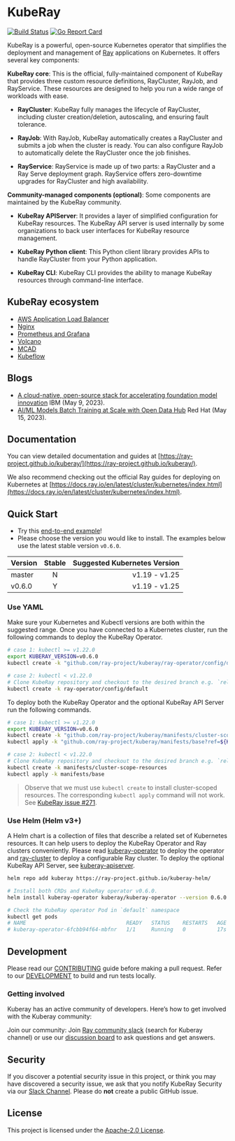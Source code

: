 # KubeRay

[![Build Status](https://github.com/ray-project/kuberay/workflows/Go-build-and-test/badge.svg)](https://github.com/ray-project/kuberay/actions)
[![Go Report Card](https://goreportcard.com/badge/github.com/ray-project/kuberay)](https://goreportcard.com/report/github.com/ray-project/kuberay)

KubeRay is a powerful, open-source Kubernetes operator that simplifies the deployment and management of [Ray](https://github.com/ray-project/ray) applications on Kubernetes. It offers several key components:

**KubeRay core**: This is the official, fully-maintained component of KubeRay that provides three custom resource definitions, RayCluster, RayJob, and RayService. These resources are designed to help you run a wide range of workloads with ease.

* **RayCluster**: KubeRay fully manages the lifecycle of RayCluster, including cluster creation/deletion, autoscaling, and ensuring fault tolerance.

* **RayJob**: With RayJob, KubeRay automatically creates a RayCluster and submits a job when the cluster is ready. You can also configure RayJob to automatically delete the RayCluster once the job finishes.

* **RayService**: RayService is made up of two parts: a RayCluster and a Ray Serve deployment graph. RayService offers zero-downtime upgrades for RayCluster and high availability.

**Community-managed components (optional)**: Some components are maintained by the KubeRay community.

* **KubeRay APIServer**: It provides a layer of simplified configuration for KubeRay resources. The KubeRay API server is used internally
by some organizations to back user interfaces for KubeRay resource management.

* **KubeRay Python client**: This Python client library provides APIs to handle RayCluster from your Python application.

* **KubeRay CLI**: KubeRay CLI provides the ability to manage KubeRay resources through command-line interface.

## KubeRay ecosystem

* [AWS Application Load Balancer](docs/guidance/ingress.md)
* [Nginx](docs/guidance/ingress.md)
* [Prometheus and Grafana](docs/guidance/prometheus-grafana.md)
* [Volcano](docs/guidance/volcano-integration.md)
* [MCAD](docs/guidance/kuberay-with-MCAD.md)
* [Kubeflow](docs/guidance/kubeflow-integration.md)

## Blogs

* [A cloud-native, open-source stack for accelerating foundation model innovation](https://research.ibm.com/blog/openshift-foundation-model-stack) IBM (May 9, 2023).
* [AI/ML Models Batch Training at Scale with Open Data Hub](https://cloud.redhat.com/blog/ai/ml-models-batch-training-at-scale-with-open-data-hub) Red Hat (May 15, 2023).

## Documentation

You can view detailed documentation and guides at [https://ray-project.github.io/kuberay/](https://ray-project.github.io/kuberay/).

We also recommend checking out the official Ray guides for deploying on Kubernetes at [https://docs.ray.io/en/latest/cluster/kubernetes/index.html](https://docs.ray.io/en/latest/cluster/kubernetes/index.html).

## Quick Start

* Try this [end-to-end example](helm-chart/ray-cluster/README.md)!
* Please choose the version you would like to install. The examples below use the latest stable version `v0.6.0`.

| Version  |  Stable |  Suggested Kubernetes Version |
|----------|:-------:|------------------------------:|
|  master  |    N    | v1.19 - v1.25 |
|  v0.6.0  |    Y    | v1.19 - v1.25 |

### Use YAML

Make sure your Kubernetes and Kubectl versions are both within the suggested range.
Once you have connected to a Kubernetes cluster, run the following commands to deploy the KubeRay Operator.

```sh
# case 1: kubectl >= v1.22.0
export KUBERAY_VERSION=v0.6.0
kubectl create -k "github.com/ray-project/kuberay/ray-operator/config/default?ref=${KUBERAY_VERSION}&timeout=90s"

# case 2: kubectl < v1.22.0
# Clone KubeRay repository and checkout to the desired branch e.g. `release-0.6`.
kubectl create -k ray-operator/config/default
```

To deploy both the KubeRay Operator and the optional KubeRay API Server run the following commands.

```sh
# case 1: kubectl >= v1.22.0
export KUBERAY_VERSION=v0.6.0
kubectl create -k "github.com/ray-project/kuberay/manifests/cluster-scope-resources?ref=${KUBERAY_VERSION}&timeout=90s"
kubectl apply -k "github.com/ray-project/kuberay/manifests/base?ref=${KUBERAY_VERSION}&timeout=90s"

# case 2: kubectl < v1.22.0
# Clone KubeRay repository and checkout to the desired branch e.g. `release-0.4`.
kubectl create -k manifests/cluster-scope-resources
kubectl apply -k manifests/base
```

> Observe that we must use `kubectl create` to install cluster-scoped resources. The corresponding `kubectl apply` command will not work. See [KubeRay issue #271](https://github.com/ray-project/kuberay/issues/271).

### Use Helm (Helm v3+)

A Helm chart is a collection of files that describe a related set of Kubernetes resources.
It can help users to deploy the KubeRay Operator and Ray clusters conveniently.
Please read [kuberay-operator](helm-chart/kuberay-operator/README.md) to deploy the operator and [ray-cluster](helm-chart/ray-cluster/README.md) to deploy a configurable Ray cluster. To deploy the optional KubeRay API Server, see [kuberay-apiserver](helm-chart/kuberay-apiserver/README.md).

```sh
helm repo add kuberay https://ray-project.github.io/kuberay-helm/

# Install both CRDs and KubeRay operator v0.6.0.
helm install kuberay-operator kuberay/kuberay-operator --version 0.6.0

# Check the KubeRay operator Pod in `default` namespace
kubectl get pods
# NAME                                READY   STATUS    RESTARTS   AGE
# kuberay-operator-6fcbb94f64-mbfnr   1/1     Running   0          17s
```

## Development

Please read our [CONTRIBUTING](CONTRIBUTING.md) guide before making a pull request. Refer to our [DEVELOPMENT](./ray-operator/DEVELOPMENT.md) to build and run tests locally.

### Getting involved
Kuberay has an active community of developers. Here’s how to get involved with the Kuberay community:

Join our community: Join [Ray community slack](https://forms.gle/9TSdDYUgxYs8SA9e8) (search for Kuberay channel) or use our [discussion board](https://discuss.ray.io/c/ray-clusters/ray-kubernetes) to ask questions and get answers.

## Security

If you discover a potential security issue in this project, or think you may
have discovered a security issue, we ask that you notify KubeRay Security via our
[Slack Channel](https://ray-distributed.slack.com/archives/C02GFQ82JPM).
Please do **not** create a public GitHub issue.

## License

This project is licensed under the [Apache-2.0 License](LICENSE).
